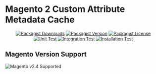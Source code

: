 # Magento 2 Custom Attribute Metadata Cache

<div align="center">

[![Packagist Downloads](https://img.shields.io/packagist/dm/graycore/magento2-quote-graphql-aux?color=blue)](https://packagist.org/packages/graycore/magento2-quote-graphql-aux/stats)
[![Packagist Version](https://img.shields.io/packagist/v/graycore/magento2-quote-graphql-aux?color=blue)](https://packagist.org/packages/graycore/magento2-quote-graphql-aux)
[![Packagist License](https://img.shields.io/packagist/l/graycore/magento2-quote-graphql-aux)](https://github.com/graycoreio/magento2-quote-graphql-aux/blob/master/LICENSE)
[![Unit Test](https://github.com/graycoreio/magento2-quote-graphql-aux/actions/workflows/unit.yaml/badge.svg)](https://github.com/graycoreio/magento2-quote-graphql-aux/actions/workflows/unit.yaml)
[![Integration Test](https://github.com/graycoreio/magento2-quote-graphql-aux/actions/workflows/integration.yaml/badge.svg)](https://github.com/graycoreio/magento2-quote-graphql-aux/actions/workflows/integration.yaml)
[![Installation Test](https://github.com/graycoreio/magento2-quote-graphql-aux/actions/workflows/install.yaml/badge.svg)](https://github.com/graycoreio/magento2-quote-graphql-aux/actions/workflows/install.yaml)

</div>


## Magento Version Support
![Magento v2.4 Supported](https://img.shields.io/badge/Magento-2.4-brightgreen.svg?labelColor=2f2b2f&logo=magento&logoColor=f26724&color=464246&longCache=true&style=flat)
